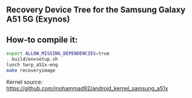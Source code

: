 ## Recovery Device Tree for the Samsung Galaxy A51 5G (Exynos)

## How-to compile it:

```sh
export ALLOW_MISSING_DEPENDENCIES=true
. build/envsetup.sh
lunch twrp_a51x-eng
make recoveryimage
```

Kernel source:
https://github.com/mohammad92/android_kernel_samsung_a51x
